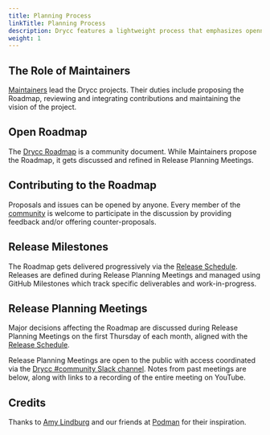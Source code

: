 ```yaml
---
title: Planning Process
linkTitle: Planning Process
description: Drycc features a lightweight process that emphasizes openness and ensures every community member can be an integral part of planning for the future.
weight: 1
---
```


## The Role of Maintainers

[Maintainers][] lead the Drycc projects. Their duties include proposing the Roadmap, reviewing and integrating contributions and maintaining the vision of the project.

## Open Roadmap

The [Drycc Roadmap](roadmap.md) is a community document. While Maintainers propose the Roadmap, it gets discussed and refined in Release Planning Meetings.

## Contributing to the Roadmap

Proposals and issues can be opened by anyone. Every member of the [community][] is welcome to participate in the discussion by providing feedback and/or offering counter-proposals.

## Release Milestones

The Roadmap gets delivered progressively via the [Release Schedule][].  Releases are defined during Release Planning Meetings and managed using GitHub Milestones which track specific deliverables and work-in-progress.

## Release Planning Meetings

Major decisions affecting the Roadmap are discussed during Release Planning Meetings on the first Thursday of each month, aligned with the [Release Schedule][].

Release Planning Meetings are open to the public with access coordinated via the [Drycc #community Slack channel](https://slack.drycc.cc).
Notes from past meetings are below, along with links to a recording of the entire meeting on YouTube.

## Credits

Thanks to [Amy Lindburg][] and our friends at [Podman][] for their inspiration.

[Amy Lindburg]: https://twitter.com/amylindburg
[community]: ../contributing/community.md
[Podman]: https://podman.io/
[event]: https://goo.gl/q27Jyh
[Maintainers]: ../contributing/maintainers.md
[Release Schedule]: releases.md
